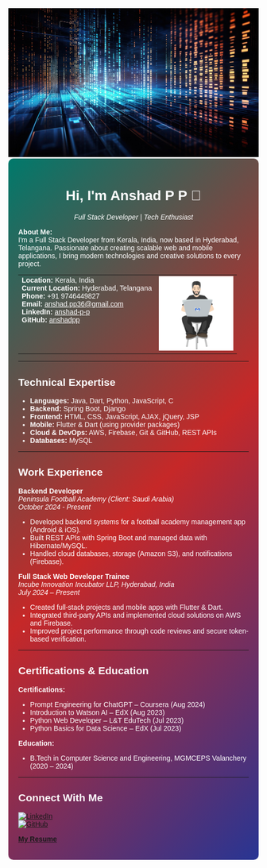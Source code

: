 <img src="ai-generated-8273245_1280.jpg" alt="Banner" height="300" width="100%">

<div style="background: linear-gradient(135deg, #00796B, #C62828, #283593); padding: 20px; border-radius: 10px; color: #ffffff; font-family: Arial, sans-serif;">

<h1 align="center">Hi, I'm Anshad P P 👋</h1>
<p align="center"><em>Full Stack Developer | Tech Enthusiast</em></p>

**About Me:**  
I'm a Full Stack Developer from Kerala, India, now based in Hyderabad, Telangana. Passionate about creating scalable web and mobile applications, I bring modern technologies and creative solutions to every project.

<table border="0" style="border-collapse: collapse;">
  <tr>
    <td style="border: none; vertical-align: top;">
      <strong>Location:</strong> Kerala, India<br>
      <strong>Current Location:</strong> Hyderabad, Telangana<br>
      <strong>Phone:</strong> +91 9746449827<br>
      <strong>Email:</strong> <a href="mailto:anshad.pp36@gmail.com" style="color: #ffffff;">anshad.pp36@gmail.com</a><br>
      <strong>LinkedIn:</strong> <a href="https://in.linkedin.com/in/anshad-p-p" style="color: #ffffff;">anshad-p-p</a><br>
      <strong>GitHub:</strong> <a href="https://github.com/anshadpp" style="color: #ffffff;">anshadpp</a>
    </td>
    <td style="border: none; vertical-align: top;" align="right">
      <img src="man-1835.gif" alt="Developer GIF" height="150">
    </td>
  </tr>
</table>


---

## Technical Expertise

- **Languages:** Java, Dart, Python, JavaScript, C  
- **Backend:** Spring Boot, Django  
- **Frontend:** HTML, CSS, JavaScript, AJAX, jQuery, JSP  
- **Mobile:** Flutter & Dart (using provider packages)  
- **Cloud & DevOps:** AWS, Firebase, Git & GitHub, REST APIs  
- **Databases:** MySQL

---

## Work Experience

**Backend Developer**  
*Peninsula Football Academy (Client: Saudi Arabia)*  
_October 2024 - Present_  
- Developed backend systems for a football academy management app (Android & iOS).  
- Built REST APIs with Spring Boot and managed data with Hibernate/MySQL.  
- Handled cloud databases, storage (Amazon S3), and notifications (Firebase).

**Full Stack Web Developer Trainee**  
*Incube Innovation Incubator LLP, Hyderabad, India*  
_July 2024 – Present_  
- Created full-stack projects and mobile apps with Flutter & Dart.  
- Integrated third-party APIs and implemented cloud solutions on AWS and Firebase.  
- Improved project performance through code reviews and secure token-based verification.

---

## Certifications & Education

**Certifications:**  
- Prompt Engineering for ChatGPT – Coursera (Aug 2024)  
- Introduction to Watson AI – EdX (Aug 2023)  
- Python Web Developer – L&T EduTech (Jul 2023)  
- Python Basics for Data Science – EdX (Jul 2023)

**Education:**  
- B.Tech in Computer Science and Engineering, MGMCEPS Valanchery (2020 – 2024)

---

## Connect With Me

[![LinkedIn](https://img.shields.io/badge/LinkedIn-anshad--p--p-blue?style=flat&logo=linkedin&logoColor=white)](https://in.linkedin.com/in/anshad-p-p)  
[![GitHub](https://img.shields.io/badge/GitHub-anshadpp-red?style=flat&logo=github&logoColor=white)](https://github.com/anshadpp)

[**My Resume**](https://drive.google.com/file/d/1dxC1kzfr9dc4AXD9Jy1qV5VgxwawULiz/view?usp=drive_link)

</div>
